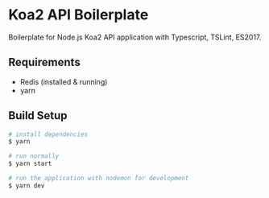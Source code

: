 # Koa2 API Boilerplate
Boilerplate for Node.js Koa2 API application with Typescript, TSLint, ES2017.

## Requirements
- Redis (installed & running)
- yarn

## Build Setup
``` bash
# install dependencies
$ yarn

# run normally
$ yarn start

# run the application with nodemon for development
$ yarn dev
```
